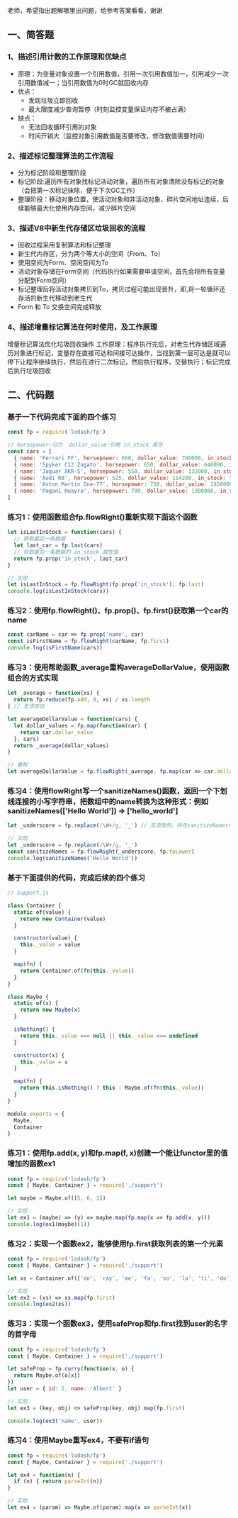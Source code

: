 老师，希望指出题解哪里出问题，给参考答案看看，谢谢

## 一、简答题
### 1、描述引用计数的工作原理和优缺点
* 原理：为变量对象设置一个引用数值，引用一次引用数值加一，引用减少一次引用数值减一；当引用数值为0时GC就回收内存
* 优点：
    * 发现垃圾立即回收
    * 最大限度减少查询暂停（时刻监控变量保证内存不被占满）
* 缺点：
    * 无法回收循环引用的对象
    * 时间开销大（监控对象引用数值是否要修改，修改数值需要时间）



### 2、描述标记整理算法的工作流程
* 分为标记阶段和整理阶段
* 标记阶段:遍历所有对象找标记活动对象，遍历所有对象清除没有标记的对象（会把第一次标记抹除，便于下次GC工作）
* 整理阶段：移动对象位置，使活动对象和非活动对象、碎片空间地址连续，后续能够最大化使用内存空间，减少碎片空间



### 3、描述V8中新生代存储区垃圾回收的流程
* 回收过程采用复制算法和标记整理
* 新生代内存区，分为两个等大小的空间（From、To）
* 使用空间为Form、空闲空间为To
* 活动对象存储在Form空间（代码执行如果需要申请空间，首先会将所有变量分配到Form空间）
* 标记整理后将活动对象拷贝到To，拷贝过程可能出现晋升，即,将一轮循环还存活的新生代移动到老生代
* Form 和 To 交换空间完成释放



### 4、描述增量标记算法在何时使用，及工作原理
增量标记算法优化垃圾回收操作
工作原理：程序执行完后，对老生代存储区域遍历对象进行标记，变量存在直接可达和间接可达操作，当找到第一层可达是就可以停下让程序继续执行，然后在进行二次标记，然后执行程序，交替执行；标记完成后执行垃圾回收



## 二、代码题
### 基于一下代码完成下面的四个练习
```javascript
const fp = require('lodash/fp')

// horsepower:马力  dollar_value:价格 in_stock 库存
const cars = [
  { name: 'Ferrari FF', horsepower: 660, dollar_value: 700000, in_stock: true },
  { name: 'Spyker C12 Zagato', horsepower: 650, dollar_value: 648000, in_stock: false },
  { name: 'Jaguar XKR-S', horsepower: 550, dollar_value: 132000, in_stock: false },
  { name: 'Audi R8', horsepower: 525, dollar_value: 114200, in_stock: false },
  { name: 'Aston Martin One-77', horsepower: 750, dollar_value: 1850000, in_stock: true },
  { name: 'Pagani Huayra', horsepower: 700, dollar_value: 1300000, in_stock: false },
]
```



### 练习1：使用函数组合fp.flowRight()重新实现下面这个函数
```javascript
let isLastInStock = function(cars) {
  // 获取最后一条数据
  let last_car = fp.last(cars)
  // 获取最后一条数据的 in_stock 属性值
  return fp.prop('in_stock', last_car)
}

// 实现
let isLastInStock = fp.flowRight(fp.prop('in_stock'), fp.last)
console.log(isLastInStock(cars))
```



### 练习2：使用fp.flowRight()、fp.prop()、fp.first()获取第一个car的name
```javascript
const carName = car => fp.prop('name', car)
const isFirstName = fp.flowRight(carName, fp.first)
console.log(isFirstName(cars))
```



### 练习3：使用帮助函数_average重构averageDollarValue，使用函数组合的方式实现
```javascript
let _average = function(xs) {
  return fp.reduce(fp.add, 0, xs) / xs.length
} // 无须改动

let averageDollarValue = function(cars) {
  let dollar_values = fp.map(function(car) {
    return car.dollar_value
  }, cars)
  return _average(dollar_values)
}

// 重构
let averageDollarValue = fp.flowRight(_average, fp.map(car => car.dollar_value))(cars)
```



### 练习4：使用flowRight写一个sanitizeNames()函数，返回一个下划线连接的小写字符串，把数组中的name转换为这种形式：例如sanitizeNames(['Hello World']) => ['hello_world']
```javascript
let _underscore = fp.replace(/\W+/g, '_') // 无须改的，并在sanitizeNames中使用它

// 实现
let _underscore = fp.replace(/\W+/g, '_')
const sanitizeNames = fp.flowRight(_underscore, fp.toLower)
console.log(sanitizeNames('Hello World'))
```



### 基于下面提供的代码，完成后续的四个练习
```javascript
// support.js

class Container {
  static of(value) {
    return new Container(value)
  }

  constructor(value) {
    this._value = value
  }

  map(fn) {
    return Container.of(fn(this._value))
  }
}

class Maybe {
  static of(x) {
    return new Maybe(x)
  }

  isNothing() {
    return this._value === null || this._value === undefined
  }

  constructor(x) {
    this._value = x
  }

  map(fn) {
    return this.isNothing() ? this : Maybe.of(fn(this._value))
  }
}

module.exports = {
  Maybe,
  Container
}
```



### 练习1：使用fp.add(x, y)和fp.map(f, x)创建一个能让functor里的值增加的函数ex1
```javascript
const fp = require('lodash/fp')
const { Maybe, Container } = require('./support')

let maybe = Maybe.of([5, 6, 1])

// 实现
let ex1 = (maybe) => (y) => maybe.map(fp.map(x => fp.add(x, y)))
console.log(ex1(maybe)(1))
```



### 练习2：实现一个函数ex2，能够使用fp.first获取列表的第一个元素
```javascript
const fp = require('lodash/fp')
const { Maybe, Container } = require('./support')

let xs = Container.of(['do', 'ray', 'me', 'fa', 'so', 'la', 'ti', 'do'])

// 实现
let ex2 = (xs) => xs.map(fp.first)
console.log(ex2(xs))
```



### 练习3：实现一个函数ex3，使用safeProp和fp.first找到user的名字的首字母
```javascript
const fp = require('lodash/fp')
const { Maybe, Container } = require('./support')

let safeProp = fp.curry(function(x, o) {
  return Maybe.of(o[x])
})
let user = { id: 2, name: 'Albert' }

// 实现
let ex3 = (key, obj) => safeProp(key, obj).map(fp.first)

console.log(ex3('name', user))
```



### 练习4：使用Maybe重写ex4，不要有if语句
```javascript
const fp = require('lodash/fp')
const { Maybe, Container } = require('./support')

let ex4 = function(n) {
  if (n) { return parseInt(n)}
}

// 实现
let ex4 = (param) => Maybe.of(param).map(x => parseInt(x))
```

